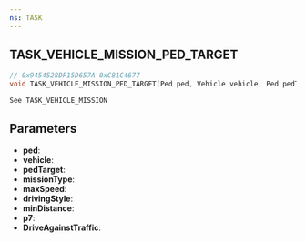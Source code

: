 ```yaml
---
ns: TASK
---
```

## TASK_VEHICLE_MISSION_PED_TARGET

```c
// 0x9454528DF15D657A 0xC81C4677
void TASK_VEHICLE_MISSION_PED_TARGET(Ped ped, Vehicle vehicle, Ped pedTarget, int missionType, float maxSpeed, int drivingStyle, float minDistance, float p7, BOOL DriveAgainstTraffic);
```

```
See TASK_VEHICLE_MISSION
```

## Parameters
* **ped**: 
* **vehicle**: 
* **pedTarget**: 
* **missionType**: 
* **maxSpeed**: 
* **drivingStyle**: 
* **minDistance**: 
* **p7**: 
* **DriveAgainstTraffic**: 

